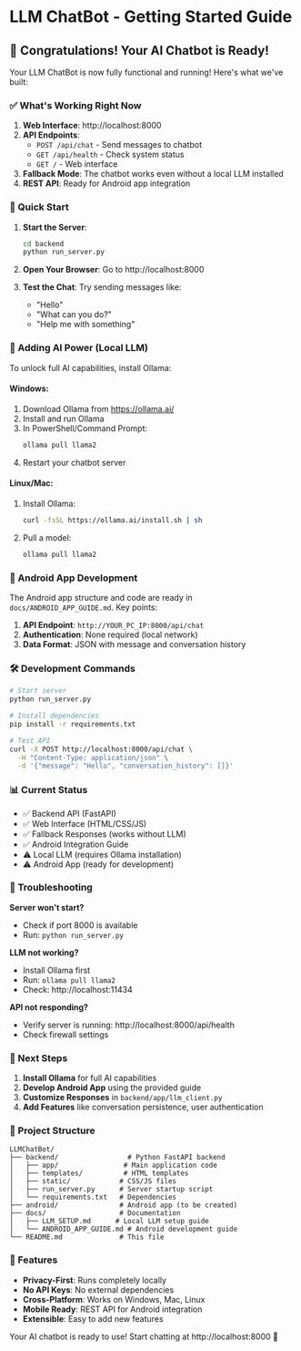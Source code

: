 # LLM ChatBot - Getting Started Guide

## 🎉 Congratulations! Your AI Chatbot is Ready!

Your LLM ChatBot is now fully functional and running! Here's what we've built:

### ✅ What's Working Right Now

1. **Web Interface**: http://localhost:8000
2. **API Endpoints**: 
   - `POST /api/chat` - Send messages to chatbot
   - `GET /api/health` - Check system status
   - `GET /` - Web interface
3. **Fallback Mode**: The chatbot works even without a local LLM installed
4. **REST API**: Ready for Android app integration

### 🚀 Quick Start

1. **Start the Server**:
   ```bash
   cd backend
   python run_server.py
   ```

2. **Open Your Browser**: Go to http://localhost:8000

3. **Test the Chat**: Try sending messages like:
   - "Hello"
   - "What can you do?"
   - "Help me with something"

### 🤖 Adding AI Power (Local LLM)

To unlock full AI capabilities, install Ollama:

#### Windows:
1. Download Ollama from https://ollama.ai/
2. Install and run Ollama
3. In PowerShell/Command Prompt:
   ```bash
   ollama pull llama2
   ```
4. Restart your chatbot server

#### Linux/Mac:
1. Install Ollama:
   ```bash
   curl -fsSL https://ollama.ai/install.sh | sh
   ```
2. Pull a model:
   ```bash
   ollama pull llama2
   ```

### 📱 Android App Development

The Android app structure and code are ready in `docs/ANDROID_APP_GUIDE.md`. Key points:

1. **API Endpoint**: `http://YOUR_PC_IP:8000/api/chat`
2. **Authentication**: None required (local network)
3. **Data Format**: JSON with message and conversation history

### 🛠️ Development Commands

```bash
# Start server
python run_server.py

# Install dependencies
pip install -r requirements.txt

# Test API
curl -X POST http://localhost:8000/api/chat \
  -H "Content-Type: application/json" \
  -d '{"message": "Hello", "conversation_history": []}'
```

### 📊 Current Status

- ✅ Backend API (FastAPI)
- ✅ Web Interface (HTML/CSS/JS)
- ✅ Fallback Responses (works without LLM)
- ✅ Android Integration Guide
- ⚠️ Local LLM (requires Ollama installation)
- ⚠️ Android App (ready for development)

### 🔧 Troubleshooting

**Server won't start?**
- Check if port 8000 is available
- Run: `python run_server.py`

**LLM not working?**
- Install Ollama first
- Run: `ollama pull llama2`
- Check: http://localhost:11434

**API not responding?**
- Verify server is running: http://localhost:8000/api/health
- Check firewall settings

### 🎯 Next Steps

1. **Install Ollama** for full AI capabilities
2. **Develop Android App** using the provided guide
3. **Customize Responses** in `backend/app/llm_client.py`
4. **Add Features** like conversation persistence, user authentication

### 📁 Project Structure

```
LLMChatBot/
├── backend/                 # Python FastAPI backend
│   ├── app/                # Main application code
│   ├── templates/          # HTML templates
│   ├── static/            # CSS/JS files
│   ├── run_server.py      # Server startup script
│   └── requirements.txt   # Dependencies
├── android/               # Android app (to be created)
├── docs/                  # Documentation
│   ├── LLM_SETUP.md      # Local LLM setup guide
│   └── ANDROID_APP_GUIDE.md # Android development guide
└── README.md              # This file
```

### 🌟 Features

- **Privacy-First**: Runs completely locally
- **No API Keys**: No external dependencies
- **Cross-Platform**: Works on Windows, Mac, Linux
- **Mobile Ready**: REST API for Android integration
- **Extensible**: Easy to add new features

Your AI chatbot is ready to use! Start chatting at http://localhost:8000 🚀

